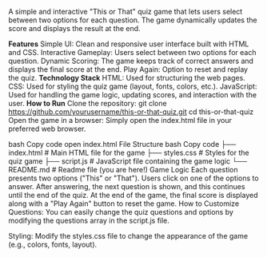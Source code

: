 A simple and interactive "This or That" quiz game that lets users select between two options for each question. The game dynamically updates the score and displays the result at the end.

**Features**
Simple UI: Clean and responsive user interface built with HTML and CSS.
Interactive Gameplay: Users select between two options for each question.
Dynamic Scoring: The game keeps track of correct answers and displays the final score at the end.
Play Again: Option to reset and replay the quiz.
**Technology Stack**
HTML: Used for structuring the web pages.
CSS: Used for styling the quiz game (layout, fonts, colors, etc.).
JavaScript: Used for handling the game logic, updating scores, and interaction with the user.
**How to Run**
Clone the repository:
git clone https://github.com/yourusername/this-or-that-quiz.git
cd this-or-that-quiz
Open the game in a browser: Simply open the index.html file in your preferred web browser.

bash
Copy code
open index.html
File Structure
bash
Copy code
├── index.html         # Main HTML file for the game
├── styles.css         # Styles for the quiz game
├── script.js          # JavaScript file containing the game logic
└── README.md          # Readme file (you are here!)
Game Logic
Each question presents two options ("This" or "That").
Users click on one of the options to answer.
After answering, the next question is shown, and this continues until the end of the quiz.
At the end of the game, the final score is displayed along with a "Play Again" button to reset the game.
How to Customize
Questions: You can easily change the quiz questions and options by modifying the questions array in the script.js file.

Styling: Modify the styles.css file to change the appearance of the game (e.g., colors, fonts, layout).
